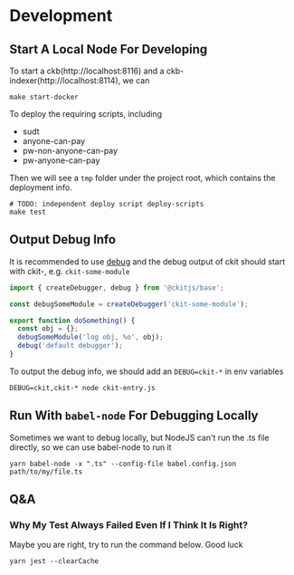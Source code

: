 # Development

## Start A Local Node For Developing

To start a ckb(http://localhost:8116) and a ckb-indexer(http://localhost:8114), we can

```
make start-docker
```

To deploy the requiring scripts, including

- sudt
- anyone-can-pay
- pw-non-anyone-can-pay
- pw-anyone-can-pay

Then we will see a `tmp` folder under the project root, which contains the deployment info.

```
# TODO: independent deploy script deploy-scripts
make test
```

## Output Debug Info

It is recommended to use [debug](https://github.com/visionmedia/debug) and the debug output of ckit should start with ckit-, e.g. `ckit-some-module`

```ts
import { createDebugger, debug } from '@ckitjs/base';

const debugSomeModule = createDebugger('ckit-some-module');

export function doSomething() {
  const obj = {};
  debugSomeModule('log obj, %o', obj);
  debug('default debugger');
}
```

To output the debug info, we should add an `DEBUG=ckit-*` in env variables

```
DEBUG=ckit,ckit-* node ckit-entry.js
```

## Run With `babel-node` For Debugging Locally

Sometimes we want to debug locally, but NodeJS can't run the .ts file directly, so we can use babel-node to run it

```
yarn babel-node -x ".ts" --config-file babel.config.json path/to/my/file.ts
```

## Q&A

### Why My Test Always Failed Even If I Think It Is Right?

Maybe you are right, try to run the command below. Good luck

```
yarn jest --clearCache
```
